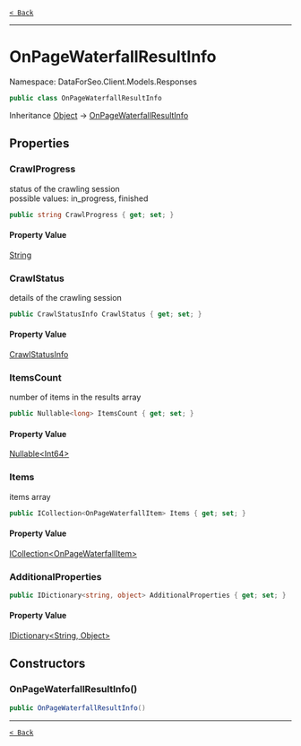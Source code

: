 [`< Back`](./)

---

# OnPageWaterfallResultInfo

Namespace: DataForSeo.Client.Models.Responses

```csharp
public class OnPageWaterfallResultInfo
```

Inheritance [Object](https://docs.microsoft.com/en-us/dotnet/api/system.object) → [OnPageWaterfallResultInfo](./dataforseo.client.models.responses.onpagewaterfallresultinfo)

## Properties

### **CrawlProgress**

status of the crawling session
 <br>possible values: in_progress, finished

```csharp
public string CrawlProgress { get; set; }
```

#### Property Value

[String](https://docs.microsoft.com/en-us/dotnet/api/system.string)<br>

### **CrawlStatus**

details of the crawling session

```csharp
public CrawlStatusInfo CrawlStatus { get; set; }
```

#### Property Value

[CrawlStatusInfo](./dataforseo.client.models.crawlstatusinfo)<br>

### **ItemsCount**

number of items in the results array

```csharp
public Nullable<long> ItemsCount { get; set; }
```

#### Property Value

[Nullable&lt;Int64&gt;](https://docs.microsoft.com/en-us/dotnet/api/system.nullable-1)<br>

### **Items**

items array

```csharp
public ICollection<OnPageWaterfallItem> Items { get; set; }
```

#### Property Value

[ICollection&lt;OnPageWaterfallItem&gt;](./dataforseo.client.models.onpagewaterfallitem)<br>

### **AdditionalProperties**

```csharp
public IDictionary<string, object> AdditionalProperties { get; set; }
```

#### Property Value

[IDictionary&lt;String, Object&gt;](https://docs.microsoft.com/en-us/dotnet/api/system.collections.generic.idictionary-2)<br>

## Constructors

### **OnPageWaterfallResultInfo()**

```csharp
public OnPageWaterfallResultInfo()
```

---

[`< Back`](./)
